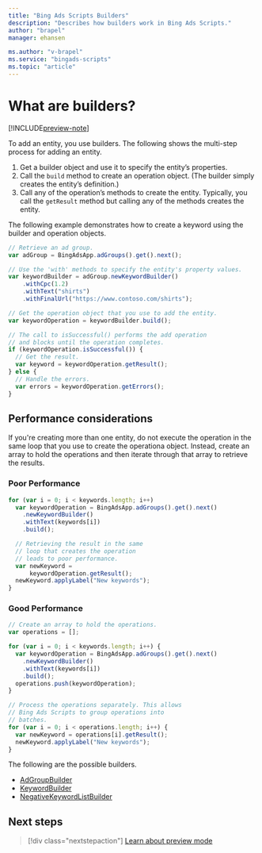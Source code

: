 ```yaml
---
title: "Bing Ads Scripts Builders"
description: "Describes how builders work in Bing Ads Scripts."
author: "brapel"
manager: ehansen

ms.author: "v-brapel"
ms.service: "bingads-scripts"
ms.topic: "article"
---
```


# What are builders?

[!INCLUDE[preview-note](../includes/preview-note.md)]

To add an entity, you use builders. The following shows the multi-step process for adding an entity. 

1. Get a builder object and use it to specify the entity’s properties. 
2. Call the `build` method to create an operation object. (The builder simply creates the entity’s definition.) 
3. Call any of the operation’s methods to create the entity. Typically, you call the `getResult` method but calling any of the methods creates the entity.

The following example demonstrates how to create a keyword using the builder and operation objects.

```javascript
// Retrieve an ad group.
var adGroup = BingAdsApp.adGroups().get().next();

// Use the 'with' methods to specify the entity's property values.
var keywordBuilder = adGroup.newKeywordBuilder()
    .withCpc(1.2)
    .withText("shirts")
    .withFinalUrl("https://www.contoso.com/shirts");

// Get the operation object that you use to add the entity.
var keywordOperation = keywordBuilder.build();

// The call to isSuccessful() performs the add operation
// and blocks until the operation completes.
if (keywordOperation.isSuccessful()) {
  // Get the result.
  var keyword = keywordOperation.getResult();
} else {
  // Handle the errors.
  var errors = keywordOperation.getErrors();
}
```

## Performance considerations

If you're creating more than one entity, do not execute the operation in the same loop that you use to create the operationa object. Instead, create an array to hold the operations and then iterate through that array to retrieve the results.  

### Poor Performance
``` javascript
for (var i = 0; i < keywords.length; i++)
  var keywordOperation = BingAdsApp.adGroups().get().next()
    .newKeywordBuilder()
    .withText(keywords[i])
    .build();

  // Retrieving the result in the same
  // loop that creates the operation
  // leads to poor performance.
  var newKeyword =
      keywordOperation.getResult();
  newKeyword.applyLabel("New keywords");
}
```

### Good Performance
``` javascript
// Create an array to hold the operations.
var operations = [];

for (var i = 0; i < keywords.length; i++) {
  var keywordOperation = BingAdsApp.adGroups().get().next()
    .newKeywordBuilder()
    .withText(keywords[i])
    .build();
  operations.push(keywordOperation);
}

// Process the operations separately. This allows
// Bing Ads Scripts to group operations into
// batches.
for (var i = 0; i < operations.length; i++) {
  var newKeyword = operations[i].getResult();
  newKeyword.applyLabel("New keywords");
}
```

The following are the possible builders.

- [AdGroupBuilder](../reference/AdGroupBuilder.md)
- [KeywordBuilder](../reference/KeywordBuilder.md)
- [NegativeKeywordListBuilder](../reference/NegativeKeywordListBuilder.md)

## Next steps

> [!div class="nextstepaction"]
> [Learn about preview mode](../concepts/preview-mode.md)